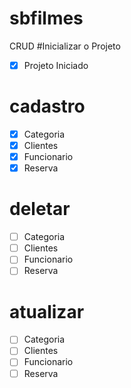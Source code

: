 # sbfilmes

CRUD
#Inicializar o Projeto
- [x] Projeto Iniciado
# cadastro
* [x] Categoria
* [x] Clientes
* [x] Funcionario
* [x] Reserva
# deletar
* [ ] Categoria
* [ ] Clientes
* [ ] Funcionario
* [ ] Reserva
# atualizar
* [ ] Categoria
* [ ] Clientes
* [ ] Funcionario
* [ ] Reserva
